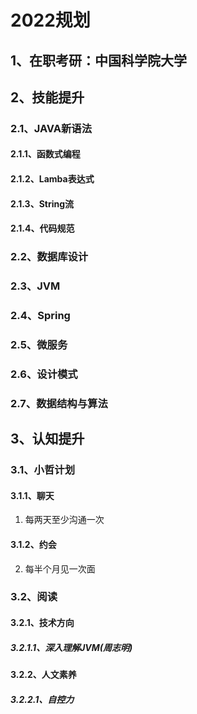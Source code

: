 # 2022规划
## 1、在职考研：中国科学院大学
## 2、技能提升
### 2.1、JAVA新语法
#### 2.1.1、函数式编程
#### 2.1.2、Lamba表达式
#### 2.1.3、String流
#### 2.1.4、代码规范
### 2.2、数据库设计
### 2.3、JVM
### 2.4、Spring
### 2.5、微服务
### 2.6、设计模式
### 2.7、数据结构与算法
## 3、认知提升
### 3.1、小哲计划
#### 3.1.1、聊天
1. 每两天至少沟通一次
#### 3.1.2、约会
2. 每半个月见一次面
### 3.2、阅读
#### 3.2.1、技术方向
##### 3.2.1.1、深入理解JVM(周志明)
#### 3.2.2、人文素养
##### 3.2.2.1、自控力
